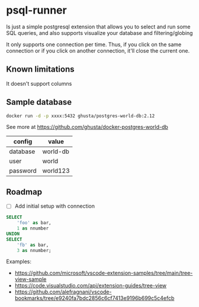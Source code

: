 # psql-runner


Is just a simple postgresql extension that allows you to select and run
some SQL queries, and also supports visualize your database and filtering/globing


It only supports one connection per time. Thus, if you click on the same connection
or if you click on another connection, it'll close the current one.

## Known limitations

It doesn't support columns

## Sample database


```bash
docker run -d -p xxxx:5432 ghusta/postgres-world-db:2.12
```

See more at https://github.com/ghusta/docker-postgres-world-db

|config|value|
|------|-----|
|database| world-db|
|user| world|
|password| world123|


## Roadmap

- [ ] Add initial setup with connection



```sql
SELECT
    'foo' as bar,
    1 as nnumber
UNION
SELECT
    'fb' as bar,
    3 as nnumber;
```


Examples:
- https://github.com/microsoft/vscode-extension-samples/tree/main/tree-view-sample
- https://code.visualstudio.com/api/extension-guides/tree-view
- https://github.com/alefragnani/vscode-bookmarks/tree/e9240fa7bdc2856c6cf7413e9196b699c5c4efcb